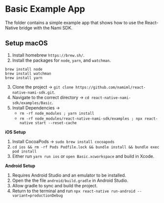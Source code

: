 # Basic Example App
The folder contains a simple example app that shows how to use the React-Native bridge with the Nami SDK.

## Setup macOS

1. Install homebrew `https://brew.sh/`.
2. Install the packages for `node`, `yarn`, and `watchman`.
```
brew install node
brew install watchman
brew install yarn
```
3. Clone the project -> `git clone https://github.com/namiml/react-native-nami-sdk.git`.
4. Navigate to the correct directory -> `cd react-native-nami-sdk/examples/Basic`.
5. Install Dependencies ->
   - `rm -rf node_modules ; yarn install`
   - `rm -rf node_modules/react-native-nami-sdk/examples ; npx react-native start --reset-cache`

**iOS Setup**

1. Install CocoaPods -> `sudo brew install cocoapods`
2. `cd ios && rm -rf Pods Podfile.lock && bundle install && bundle exec pod install`
3. Either run `yarn run ios` or `open Basic.xcworkspace` and build in Xcode.

**Android Setup**

1. Requires Android Studio and an emulator to be installed.
2. Open the the file `android/build.gradle` in Android Studio.
3. Allow gradle to sync and build the project.
4. Return to the terminal and run `npx react-native run-android --variant=productionDebug`
